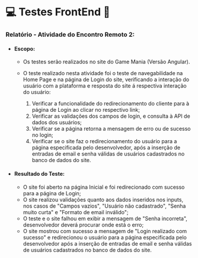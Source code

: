 # :computer: Testes FrontEnd :memo:

### Relatório - Atividade do Encontro Remoto 2:



- #### Escopo: 

  - Os testes serão realizados no site do Game Mania (Versão Angular).

  - O teste realizado nesta atividade foi o teste de navegabilidade na Home Page e na página de Login do site, verificando a interação do usuário com a plataforma e resposta do site á respectiva interação do usuário:

    1. Verificar a funcionalidade do redirecionamento do cliente para à página de Login ao clicar no respectivo link;
    2. Verificar as validações dos campos de login, e consulta à API de dados dos usuários;
    3. Verificar se a página retorna a mensagem de erro ou de sucesso no login;
    4. Verificar se o site faz o redirecionamento do usuário para a página especificada pelo desenvolvedor, após a inserção de entradas de email e senha válidas de usuários cadastrados no banco de dados do site.

- #### Resultado do Teste:

  - O site foi aberto na página Inicial e foi redirecionado com sucesso para a página de Login;
  - O site realizou validações quanto aos dados inseridos nos inputs, nos casos de "Campos vazios", "Usuário não cadastrado", "Senha muito curta" e "Formato de email inválido";
  - O teste e o site falhou em exibir a mensagem de "Senha incorreta", desenvolvedor deverá procurar onde está o erro;
  - O site mostrou com sucesso a mensagem de "Login realizado com sucesso" e redirecionou o usuário para a página especificada pelo desenvolvedor após a inserção de entradas de email e senha válidas de usuários cadastrados no banco de dados do site.
  











